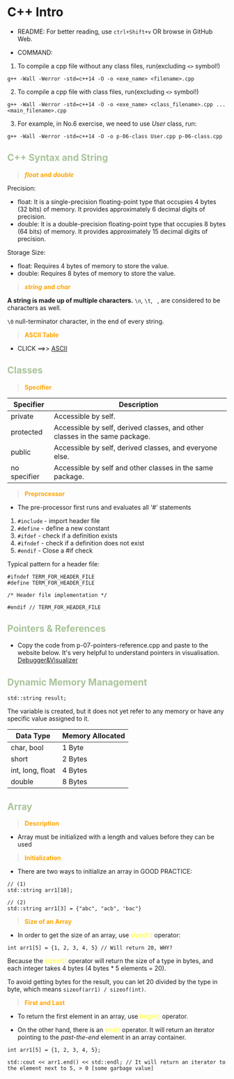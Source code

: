 # C++ Intro

* README: For better reading, use `ctrl+Shift+v` OR browse in GitHub Web.

* COMMAND:

1. To compile a cpp file without any class files, run(excluding `<>` symbol!)

`g++ -Wall -Werror -std=c++14 -O -o <exe_name> <filename>.cpp`

2. To compile a cpp file with class files, run(excluding `<>` symbol!)

`g++ -Wall -Werror -std=c++14 -O -o <exe_name> <class_filename>.cpp ... <main_filename>.cpp `

3. For example, in No.6 exercise, we need to use _User_ class, run:

`g++ -Wall -Werror -std=c++14 -O -o p-06-class User.cpp p-06-class.cpp`

## <span style="color: #A9C399;">**C++ Syntax and String**</span>

> <span style="color: orange;">***float*** **and** ***double***</span>
 
Precision:

* float: It is a single-precision floating-point type that occupies 4 bytes (32 bits) of memory. It provides approximately 6 decimal digits of precision.
* double: It is a double-precision floating-point type that occupies 8 bytes (64 bits) of memory. It provides approximately 15 decimal digits of precision.

Storage Size:

* float: Requires 4 bytes of memory to store the value.
* double: Requires 8 bytes of memory to store the value.

> <span style="color: orange;">***string*** **and** ***char***</span>

**A string is made up of multiple characters.**
`\n`, `\t`, ` `, are considered to be characters as well.

`\0` null-terminator character, in the end of every string.

> <span style="color: orange;">**ASCII Table**</span>

* CLICK ==>> [ASCII](https://www.ascii-code.com/)

## <span style="color: #A9C399;">**Classes**</span>

> <span style="color: orange;">**Specifier**</span>

| Specifier    | Description                                                                 |
|--------------|-----------------------------------------------------------------------------|
| private      | Accessible by self.                                                         |
| protected    | Accessible by self, derived classes, and other classes in the same package. |
| public       | Accessible by self, derived classes, and everyone else.                     |
| no specifier | Accessible by self and other classes in the same package.                   |

> <span style="color: orange;">**Preprocessor**</span>
* The pre-processor first runs and evaluates all ‘#’ statements

1. `#include` - import header file
2. `#define` - define a new constant
3. `#ifdef` - check if a definition exists
4. `#ifndef` - check if a definition does not exist
5. `#endif` - Close a #if check

Typical pattern for a header file:
```
#ifndef TERM_FOR_HEADER_FILE
#define TERM_FOR_HEADER_FILE

/* Header file implementation */

#endif // TERM_FOR_HEADER_FILE
```

## <span style="color: #A9C399;">**Pointers & References**</span>

* Copy the code from p-07-pointers-reference.cpp and paste to the website below. It's very helpful to understand pointers in visualisation.
[Debugger&Visualizer](https://pythontutor.com/cpp.html#mode=edit)

## <span style="color: #A9C399;">**Dynamic Memory Management**</span>
```
std::string result;
```
The variable is created, but it does not yet refer to any memory or have any specific value assigned to it.

| Data Type         | Memory Allocated |
|-------------------|------------------|
| char, bool        | 1 Byte           |
| short             | 2 Bytes          |
| int, long, float  | 4 Bytes          |
| double            | 8 Bytes          |

## <span style="color: #A9C399;">**Array**</span>

> <span style="color: orange;">**Description**</span>

* Array must be initialized with a length and values before they can be used

> <span style="color: orange;">**Initialization**</span>

* There are two ways to initialize an array in GOOD PRACTICE:
```
// (1)
std::string arr1[10];

// (2)
std::string arr1[3] = {"abc", "acb", 'bac"}
```

> <span style="color: orange;">**Size of an Array**</span>

* In order to get the size of an array, use  <span style="color: yellow;">sizeof()</span>  operator:

```
int arr1[5] = {1, 2, 3, 4, 5} // Will return 20, WHY?
```

Because the <span style="color: yellow;">sizeof()</span> operator will return the size of a type in bytes, and each integer takes 4 bytes (4 bytes * 5 elements = 20).

To avoid getting bytes for the result, you can let 20 divided by the type in byte, which means `sizeof(arr1) / sizeof(int)`.

> <span style="color: orange;">**First and Last**</span>

* To return the first element in an array, use <span style="color: yellow;">begin()</span> operator.

* On the other hand, there is an <span style="color: yellow;">end()</span> operator. It will return an iterator pointing to the _past-the-end_ element in an array container.
```
int arr1[5] = {1, 2, 3, 4, 5};

std::cout << arr1.end() << std::endl; // It will return an iterator to the element next to 5, > 0 [some garbage value]
```


